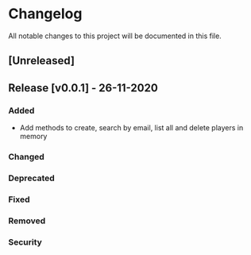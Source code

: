 # Changelog

All notable changes to this project will be documented in this file.

## [Unreleased]

## Release [v0.0.1] - 26-11-2020

### Added

-   Add methods to create, search by email, list all and delete players in memory

### Changed

### Deprecated

### Fixed

### Removed

### Security

